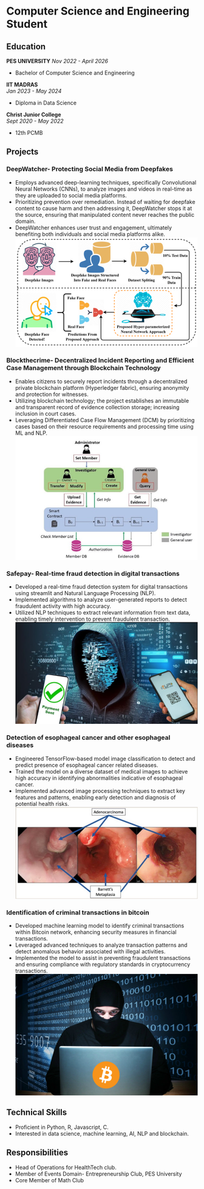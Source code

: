 # Computer Science and Engineering Student

## Education

**PES UNIVERSITY**            _Nov 2022 - April 2026_  
- Bachelor of Computer Science and Engineering

**IIT MADRAS**  
_Jan 2023 - May 2024_  
- Diploma in Data Science

**Christ Junior College**  
_Sept 2020 - May 2022_  
- 12th PCMB

## Projects

### DeepWatcher- Protecting Social Media from Deepfakes
- Employs advanced deep-learning techniques, specifically Convolutional Neural Networks (CNNs), to analyze images and videos in real-time as they are uploaded to social media platforms.
- Prioritizing prevention over remediation. Instead of waiting for deepfake content to cause harm and then addressing it, DeepWatcher stops it at the source, ensuring that manipulated content never reaches the public domain.
- DeepWatcher enhances user trust and engagement, ultimately benefiting both individuals and social media platforms alike.
![DeepWatcher](/assets/deepwatcher.png)
### Blockthecrime- Decentralized Incident Reporting and Efficient Case Management through Blockchain Technology
- Enables citizens to securely report incidents through a decentralized private blockchain platform (Hyperledger fabric), ensuring anonymity and protection for witnesses.
- Utilizing blockchain technology; the project establishes an immutable and transparent record of evidence collection storage; increasing inclusion in court cases.
- Leveraging Differentiated Case Flow Management (DCM) by prioritizing cases based on their resource requirements and processing time using ML and NLP.
![Blockcrime](/assets/blockcrime.jpg)

### Safepay- Real-time fraud detection in digital transactions
- Developed a real-time fraud detection system for digital transactions using streamlit and Natural Language Processing (NLP).
- Implemented algorithms to analyze user-generated reports to detect fraudulent activity with high accuracy.
- Utilized NLP techniques to extract relevant information from text data, enabling timely intervention to prevent fraudulent transaction.
![upifraud](/assets/upifraud.jpg)

### Detection of esophageal cancer and other esophageal diseases
- Engineered TensorFlow-based model image classification to detect and predict presence of esophageal cancer related diseases.
- Trained the model on a diverse dataset of medical images to achieve high accuracy in identifying abnormalities indicative of esophageal cancer.
- Implemented advanced image processing techniques to extract key features and patterns, enabling early detection and diagnosis of potential health risks.
![oesophagus](/assets/oesophagus.jpg)

### Identification of criminal transactions in bitcoin
- Developed machine learning model to identify criminal transactions within Bitcoin network, enhancing security measures in financial transactions.
- Leveraged advanced techniques to analyze transaction patterns and detect anomalous behavior associated with illegal activities.
- Implemented the model to assist in preventing fraudulent transactions and ensuring compliance with regulatory standards in cryptocurrency transactions.
![bitcoincrime](/assets/bitcoincrime.jpg)

## Technical Skills
- Proficient in Python, R, Javascript, C.
- Interested in data science, machine learning, AI, NLP and blockchain.

## Responsibilities
- Head of Operations for HealthTech club.
- Member of Events Domain- Entrepreneurship Club, PES University
- Core Member of Math Club

